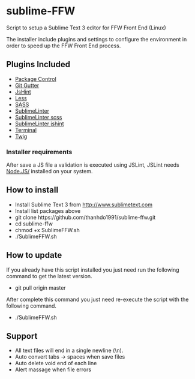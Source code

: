 sublime-FFW
==============

Script to setup a Sublime Text 3 editor for FFW Front End (Linux)

<p>The installer include plugins and settings to configure the environment in order to speed up the FFW Front End process.</p>

<h2>Plugins Included</h2>

<ul>
  <li><a href="https://github.com/wbond/sublime_package_control">Package Control</a></li>
  <li><a href="https://github.com/jisaacks/GitGutter">Git Gutter</a></li>
  <li><a href="https://github.com/uipoet/sublime-jshint/">JsHint</a></li>
  <li><a href="https://github.com/danro/LESS-sublime">Less</a></li>
  <li><a href="https://github.com/nathos/sass-textmate-bundle">SASS</a></li>
  <li><a href="https://github.com/SublimeLinter/SublimeLinter">SublimeLinter</a></li>
  <li><a href="https://github.com/attenzione/SublimeLinter-scss-lint">SublimeLinter scss</a></li>
  <li><a href="https://github.com/SublimeLinter/SublimeLinter-jshint">SublimeLinter jshint</a></li>
  <li><a href="https://github.com/wbond/sublime_terminal/">Terminal</a></li>
  <li><a href="https://github.com/purplefish32/sublime-text-2-twig">Twig</a></li>
</ul>

<h3>Installer requirements</h3>
<p>After save a JS file a validation is executed using JSLint, JSLint needs <a href="http://nodejs.org/">Node.JS/</a> installed on your system.</p>

<h2>How to install</h2>

<ul>
  <li>Install Sublime Text 3 from <a href="http://www.sublimetext.com">http://www.sublimetext.com</a></li>
  <li>Install list packages above</li>
  <li>git clone https://github.com/thanhdo1991/sublime-ffw.git</li>
  <li>cd sublime-ffw</li>
  <li>chmod +x SublimeFFW.sh</li>
  <li>./SublimeFFW.sh</li>
</ul>

<h2>How to update</h2>

  <p>If you already have this script installed you just need run the following command to get the latest version.

  <ul>
    <li>git pull origin master</li>
  </ul>

  After complete this command you just need re-execute the script with the following command.

  <ul>
    <li>./SublimeFFW.sh</li>
  </ul>

<h2>Support</h2>

<ul>
  <li>All text files will end in a single newline (\n).</li>
  <li>Auto convert tabs -> spaces when save files</li>
  <li>Auto delete void end of each line</li>
  <li>Alert massage when file errors</li>
</ul>

